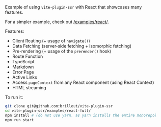 Example of using `vite-plugin-ssr` with React that showcases many features.

For a simpler example, check out [/examples/react/](/examples/react/).

Features:
 - Client Routing (+ usage of `navigate()`)
 - Data Fetching (server-side fetching + isomorphic fetching)
 - Pre-rendering (+ usage of the `prerender()` hook)
 - Route Function
 - TypeScript
 - Markdown
 - Error Page
 - Active Links
 - Access `pageContext` from any React component (using React Context)
 - HTML streaming

To run it:

```bash
git clone git@github.com:brillout/vite-plugin-ssr
cd vite-plugin-ssr/examples/react-full/
npm install # (do not use yarn, as yarn installs the entire monorepo)
npm run start
```
